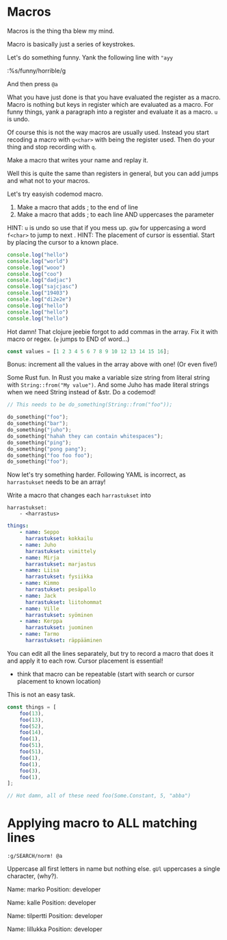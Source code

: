 # Macros

Macros is the thing tha blew my mind.

Macro is basically just a series of keystrokes.

Let's do something funny. Yank the following line with `"ayy`

:%s/funny/horrible/g

And then press `@a`

What you have just done is that you have evaluated the register as a macro. Macro is nothing but keys in register which are evaluated as a macro. For funny things, yank a paragraph into a register and evaluate it as a macro. `u` is undo.

Of course this is not the way macros are usually used. Instead you start recoding a macro with `q<char>` with <char> being the register used. Then do your thing and stop recording with `q`.

Make a macro that writes your name and replay it.

Well this is quite the same than registers in general, but you can add jumps and what not to your macros.

Let's try easyish codemod macro.

1. Make a macro that adds ; to the end of line
2. Make a macro that adds ; to each line AND uppercases the parameter

HINT: `u` is undo so use that if you mess up. `gUw` for uppercasing a word `f<char>` to jump to next <char>.
HINT: The placement of cursor is essential. Start by placing the cursor to a known place.

```js
console.log("hello")
console.log("world")
console.log("wooo")
console.log("coo")
console.log("dadjac")
console.log("sajcjasc")
console.log("19403")
console.log("di2e2e")
console.log("hello")
console.log("hello")
console.log("hello")
```

Hot damn! That clojure jeebie forgot to add commas in the array. Fix it with macro or regex. (`e` jumps to END of word...)

```js
const values = [1 2 3 4 5 6 7 8 9 10 12 13 14 15 16];
```

Bonus: increment all the values in the array above with one! (Or even five!)

Some Rust fun. In Rust you make a variable size string from literal string with `String::from("My value")`. And some Juho has made literal strings when we need String instead of &str. Do a codemod!

```rust
// This needs to be do_something(String::from("foo"));

do_something("foo");
do_something("bar");
do_something("juho");
do_something("hahah they can contain whitespaces");
do_something("ping");
do_something("pong pang");
do_something("foo foo foo");
do_something("foo");
```

Now let's try something harder. Following YAML is incorrect, as `harrastukset` needs to be an array!

Write a macro that changes each `harrastukset` into

```
harrastukset:
    - <harrastus>
```

```yaml
things:
    - name: Seppo
      harrastukset: kokkailu
    - name: Juho
      harrastukset: vimittely
    - name: Mirja
      harrastukset: marjastus
    - name: Liisa
      harrastukset: fysiikka
    - name: Kimmo
      harrastukset: pesäpallo
    - name: Jack
      harrastukset: liitohommat
    - name: Ville
      harrastukset: syöminen
    - name: Kerppa
      harrastukset: juominen
    - name: Tarmo
      harrastukset: räppääminen
```

You can edit all the lines separately, but try to record a macro that does it and apply it to each row. Cursor placement is essential!

- think that macro can be repeatable (start with search or cursor placement to known location)

This is not an easy task.



```ts
const things = [
    foo(13),
    foo(13),
    foo(52),
    foo(14),
    foo(1),
    foo(51),
    foo(51),
    foo(1),
    foo(1),
    foo(3),
    foo(1),
];

// Hot damn, all of these need foo(Some.Constant, 5, "abba") 
```

# Applying macro to ALL matching lines

`:g/SEARCH/norm! @a`

Uppercase all first letters in name but nothing else. `gUl` uppercases a single character, (why?).

Name: marko
Position: developer

Name: kalle 
Position: developer

Name: tilpertti
Position: developer

Name: lillukka
Position: developer

